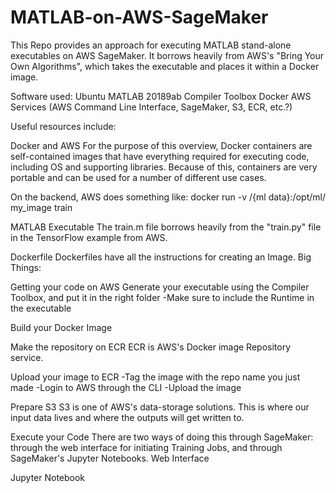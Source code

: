 # MATLAB-on-AWS-SageMaker

This Repo provides an approach for executing MATLAB stand-alone executables on AWS SageMaker. It borrows heavily from AWS's "Bring Your Own Algorithms", which takes the executable and places it within a Docker image. 

Software used:
Ubuntu
MATLAB 20189ab
Compiler Toolbox
Docker
AWS Services (AWS Command Line Interface, SageMaker, S3, ECR, etc.?)

Useful resources include:
<AWS bring your own TensorFlow example>


<Heading> Docker and AWS
For the purpose of this overview, Docker containers are self-contained images that have everything required for executing code, including OS and supporting libraries. Because of this, containers are very portable and can be used for a number of different use cases.
  
  On the backend, AWS does something like:
  docker run -v /{ml data}:/opt/ml/ my_image train

<Heading > MATLAB Executable
The train.m file borrows heavily from the "train.py" file in the TensorFlow example from AWS. 
  
  
  <Heading> Dockerfile
  Dockerfiles have all the instructions for creating an Image.
  Big Things:
  
  
  <Heading> Getting your code on AWS
  <subheading> Generate your executable using the Compiler Toolbox, and put it in the right folder
    -Make sure to include the Runtime in the executable
    
  <subheading> Build your Docker Image
  
  <Subheading> Make the repository on ECR 
  ECR is AWS's Docker image Repository service. 

<subheading> Upload your image to ECR
  -Tag the image with the repo name you just made
  -Login to AWS through the CLI
  -Upload the image
  
  <Heading> Prepare S3
  S3 is one of AWS's data-storage solutions. This is where our input data lives and where the outputs will get written to.
  
  <Heading> Execute your Code
  There are two ways of doing this through SageMaker: through the web interface for initiating Training Jobs, and through SageMaker's Jupyter Notebooks.
  <subheading> Web Interface
    
  <subheading> Jupyter Notebook
